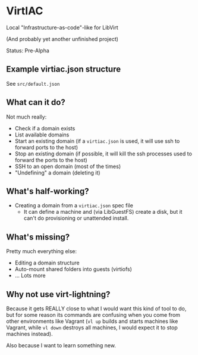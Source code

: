 VirtIAC
=======

Local "Infrastructure-as-code"-like for LibVirt

(And probably yet another unfinished project)

Status: Pre-Alpha

Example virtiac.json structure
------------------------------

See `src/default.json`

What can it do?
----------------

Not much really:

- Check if a domain exists
- List available domains
- Start an existing domain (if a `virtiac.json` is used, it will use ssh to forward ports to the host)
- Stop an existing domain (if possible, it will kill the ssh processes used to forward the ports to the host)
- SSH to an open domain (most of the times)
- "Undefining" a domain (deleting it)

What's half-working?
--------------------

- Creating a domain from a `virtiac.json` spec file
    - It can define a machine and (via LibGuestFS) create a disk, but it can't do provisioning or unattended install.

What's missing?
---------------

Pretty much everything else:

- Editing a domain structure
- Auto-mount shared folders into guests (virtiofs)
- ... Lots more

Why not use virt-lightning?
---------------------------

Because it gets REALLY close to what I would want this kind of tool to do, but for some reason its commands are confusing when you come from other environments like Vagrant (`vl up` builds and starts machines like Vagrant, while `vl down` destroys all machines, I would expect it to stop machines instead).

Also because I want to learn something new.
